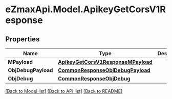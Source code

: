 
# eZmaxApi.Model.ApikeyGetCorsV1Response

## Properties

Name | Type | Description | Notes
------------ | ------------- | ------------- | -------------
**MPayload** | [**ApikeyGetCorsV1ResponseMPayload**](ApikeyGetCorsV1ResponseMPayload.md) |  | 
**ObjDebugPayload** | [**CommonResponseObjDebugPayload**](CommonResponseObjDebugPayload.md) |  | [optional] 
**ObjDebug** | [**CommonResponseObjDebug**](CommonResponseObjDebug.md) |  | [optional] 

[[Back to Model list]](../README.md#documentation-for-models)
[[Back to API list]](../README.md#documentation-for-api-endpoints)
[[Back to README]](../README.md)

